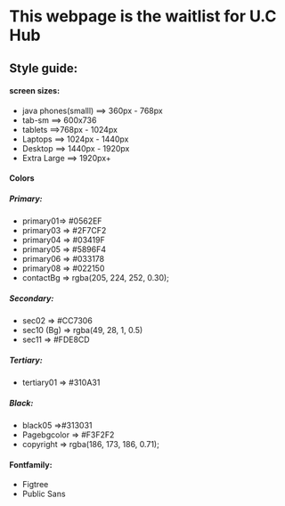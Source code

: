 # This webpage is the waitlist for U.C Hub

## Style guide:

#### screen sizes: 
- java phones(smalll) ==> 360px - 768px
- tab-sm  ==> 600x736
- tablets ==>768px - 1024px
- Laptops ==> 1024px - 1440px
- Desktop ==> 1440px - 1920px
- Extra Large ==> 1920px+

#### Colors
##### Primary:
- primary01=> #0562EF
- primary03 => #2F7CF2
- primary04 => #03419F
- primary05 => #5896F4
- primary06 => #033178
- primary08 => #022150
- contactBg => rgba(205, 224, 252, 0.30);

##### Secondary:
- sec02 => #CC7306
- sec10 (Bg) => rgba(49, 28, 1, 0.5)
- sec11 => #FDE8CD

##### Tertiary:
- tertiary01 => #310A31

##### Black:
- black05 =>#313031
- Pagebgcolor => #F3F2F2
- copyright => rgba(186, 173, 186, 0.71);


#### Fontfamily:
- Figtree
- Public Sans